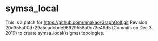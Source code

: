 # symsa_local

This is a patch for https://github.com/mnakao/GraphGolf.git Revision 20d355a00d729a5cadcbde96629558a0c73e49d5 (Commits on Dec 3, 2019) to create symsa_local(\sigma) topologies.
